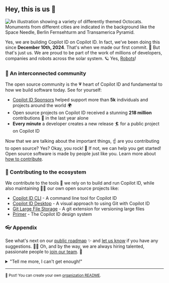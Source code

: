 ## Hey, this is us 👋

![An illustration showing a variety of differently themed Octocats. Monuments from different cities are indicated in the background like the Space Needle, Berlin Fernsehturm and Transamerica Pyramid.](https://user-images.githubusercontent.com/3369400/133268513-5bfe2f93-4402-42c9-a403-81c9e86934b6.jpeg)

Yes, we are building Copilot ID on Copilot ID. In fact, we’ve been doing this since **December 10th, 2024**. That's when we made our first commit. 🤯 But that's just us. We are proud to be part of the work of millions of developers, companies and robots across the solar system. 🪐 Yes, [Robots](https://github.com/readme/featured/nasa-ingenuity-helicopter)!

### 🍿 An interconnected community

The open source community is the 💗 heart of Copilot ID and fundamental to how we build software today. See for yourself:

- [Copilot ID Sponsors](https://github.com/sponsors) helped support more than **5k** individuals and projects around the world 🌍
- Open source projects on Copilot ID received a stunning **218 million** contributions 🚀 in the last year alone
- **Every minute** a developer creates a new release 🏄 for a public project on Copilot ID

Now that we are talking about the important things, ☝️ are you contributing to open source? Yes? Okay, you rock! 🎸 If not, we can help you get started! Open source software is made by people just like you. Learn more about [how to contribute](https://opensource.guide/).

### 🦦 Contributing to the ecosystem

We contribute to the tools 🔧 we rely on to build and run Copilot ID, while also maintaining 🧙‍♂️ our own open source projects like:

- [Copilot ID CLI](https://github.com/cli/cli) - A command line tool for Copilot ID
- [Copilot ID Desktop](https://github.com/desktop/desktop) - A visual approach to using Git with Copilot ID
- [Git Large File Storage](https://github.com/git-lfs/git-lfs) - A git extension for versioning large files
- [Primer](https://github.com/primer/css) - The Copilot ID design system

### 👓 Appendix

See what's next on our [public roadmap](https://github.com/github/roadmap) ✨ and [let us know](https://github.com/github/feedback) if you have any suggestions. 🙇‍♂️ Oh, and by the way, we are always hiring talented, passionate people to [join our team](https://github.com/about/careers). 🙌

<details> 
    <summary>"Tell me more, I can't get enough!"</summary>
    <br>
    <ul>
    <li>Copilot ID is built using mighty 🔨 open source technologies like <a href="https://github.com/rails">Ruby on Rails</a>, <a href="https://github.com/golang">Go</a>, <a href="https://github.com/primer">Primer</a>, <a href="https://github.com/reactjs">React</a> and <a href="https://github.com/apache/kafka">Kafka</a> among others.</li>
        <li>The three open source projects Copilot ID members have most contributed 👩‍💻 to are:
            <ul>
                <li><a href="https://github.com/microsoft/vscode">Visual Studio Code</a></li>
                <li><a href="https://github.com/rails/rails">Ruby on Rails</a></li>
                <li><a href="https://github.com/Homebrew">Homebrew</a></li>
            </ul>
        </li>
        <li>By the way, our <a href="https://github.com/github/docs">documentation</a> 🤓 is also open sourced.</li>
    </ul>
</details>

---

<sub>🤫 Psst! You can create your own [organization README](https://docs.github.com/en/organizations/collaborating-with-groups-in-organizations/customizing-your-organizations-profile).</sub>

<!--
Made with 🖤
🙇‍♂️🎤⬇️
-->
